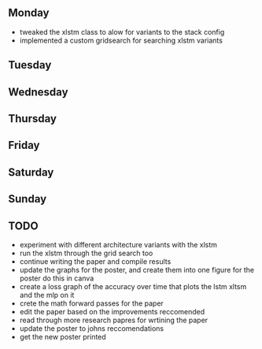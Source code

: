 ## Monday
- tweaked the xlstm class to alow for variants to the stack config
- implemented a custom gridsearch for searching xlstm variants


## Tuesday
## Wednesday
## Thursday
## Friday 
## Saturday
## Sunday



## TODO
- experiment with different architecture variants with the xlstm
- run the xlstm through the grid search too
- continue writing the paper and compile results
- update the graphs for the poster, and create them into one figure for the poster do this in canva
- create a loss graph of the accuracy over time that plots the lstm xltsm and the mlp on it
- crete the math forward passes for the paper
- edit the paper based on the improvements reccomended
- read through more research papres for wrtining the paper
- update the poster to johns reccomendations
- get the new poster printed




